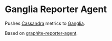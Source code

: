 Ganglia Reporter Agent
======================

Pushes [Cassandra](http://cassandra.apache.org/) metrics to [Ganglia](http://ganglia.sf.net/).

Based on [graphite-reporter-agent](https://github.com/disqus/graphite-reporter-agent).
